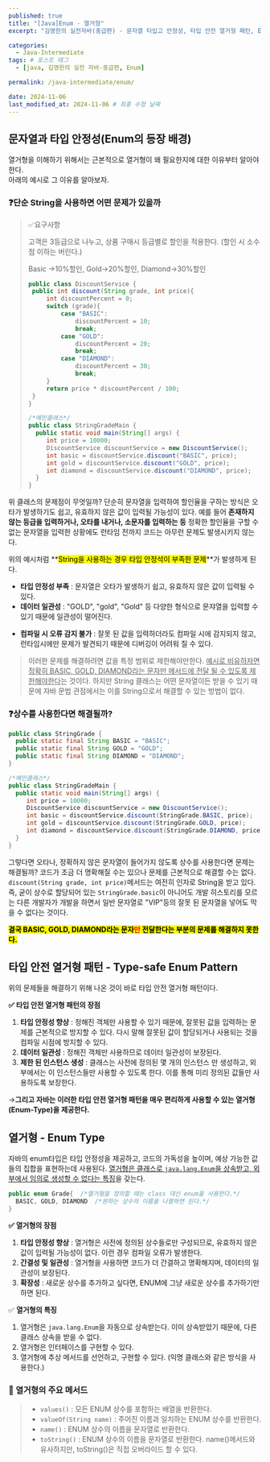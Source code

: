 ```yaml
---
published: true
title: "[Java]Enum - 열거형"
excerpt: "김영한의 실전자바(중급편) - 문자열 타입고 안정성, 타입 안전 열거형 패턴, Enum"

categories:
  - Java-Intermediate
tags: # 포스트 태그
  - [java, 김영한의 실전 자바-중급편, Enum] 

permalink: /java-intermediate/enum/

date: 2024-11-06
last_modified_at: 2024-11-06 # 최종 수정 날짜
---
```


## 문자열과 타입 안정성(Enum의 등장 배경)

열거형을 이해하기 위해서는 근본적으로 열거형이 왜 필요한지에 대한 이유부터 알아야한다. <br>아래의 예시로 그 이유를 알아보자.

### ❓단순 String을 사용하면 어떤 문제가 있을까

> ✅요구사항 
>
> 고객은 3등급으로 나누고, 상품 구매시 등급별로 할인을 적용한다. (할인 시 소수점 이하는 버린다.)
>
> Basic →10%할인, Gold→20%할인, Diamond→30%할인
>
> ```java
> public class DiscountService {
>  public int discount(String grade, int price){
>      int discountPercent = 0;
>      switch (grade){
>          case "BASIC":
>              discountPercent = 10;
>              break;
>          case "GOLD":
>              discountPercent = 20;
>              break;
>          case "DIAMOND":
>              discountPercent = 30;
>              break;
>      }
>      return price * discountPercent / 100;
>  }
> }
> 
> /*메인클래스*/
> public class StringGradeMain {
>   public static void main(String[] args) {
>      int price = 10000;
>      DiscountService discountService = new DiscountService();
>      int basic = discountService.discount("BASIC", price);
>      int gold = discountService.discount("GOLD", price);
>      int diamond = discountService.discount("DIAMOND", price);
>   }
> }
> ```
위 클래스의 문제점이 무엇일까? 단순히 문자열을 입력하여 할인율을 구하는 방식은 오타가 발생하기도 쉽고, 유효하지 않은 값이 입력될 가능성이 있다. 예를 들어 **존재하지 않는 등급을 입력하거나, 오타를 내거나, 소문자를 입력하는 등** 정확한 할인율을 구할 수 없는 문자열을 입력한 상황에도 런타임 전까지 코드는 아무런 문제도 발생시키지 않는다.

위의 예시처럼  **<mark>String을 사용하는 경우 타입 안정석이 부족한 문제</mark>**가 발생하게 된다. 

* **타입 안정성 부족** : 문자열은 오타가 발생하기 쉽고, 유효하지 않은 값이 입력될 수 있다.
* **데이터 일관성** : "GOLD", "gold", "Gold" 등 다양한 형식으로 문쟈열을 입력할 수 있기 때문에 일관성이 떨어진다. 

- **컴파일 시 오류 감지 불가** : 잘못 된 값을 입력하더라도 컴파일 시에 감지되지 않고, 런타임시에만 문제가 발견되기 때문에 디버깅이 어려워 질 수 있다.

>  이러한 문제를 해결하려면 값을 특정 범위로 제한해야만한다. <u>예시로 비유하자면 정확히 BASIC, GOLD, DIAMOND라는 문자만 메서드에 전달 될 수 있도록 제한해야한다</u>는 것이다. 하지만 String 클래스는 어떤 문자열이든 받을 수 있기 때문에 자바 문법 관점에서는 이를 String으로서 해결할 수 있는 방법이 없다. 



### ❓상수를 사용한다면 해결될까?

```java
public class StringGrade {
  public static final String BASIC = "BASIC";
  public static final String GOLD = "GOLD";
  public static final String DIAMOND = "DIAMOND";
}

/*메인클래스*/
public class StringGradeMain {
  public static void main(String[] args) {
     int price = 10000;
     DiscountService discountService = new DiscountService();
     int basic = discountService.discount(StringGrade.BASIC, price);
     int gold = discountService.discount(StringGrade.GOLD, price);
     int diamond = discountService.discount(StringGrade.DIAMOND, price);
  }
}
```

그렇다면 오타나, 정확하지 않은 문자열이 들어가지 않도록 상수를 사용한다면 문제는 해결될까? 코드가 조금 더 명확해질 수는 있으나 문제를 근본적으로 해결할 수는 없다. `discount(String grade, int price)`메서드는 여전히 인자로 String을 받고 있다. 즉, 굳이 상수로 할당되어 있는 `StringGrade.basic`이 아니어도 개발 히스토리를 모르는 다른 개발자가 개발을 하면서 일반 문자열로 "VIP"등의 잘못 된 문자열을 넣어도 막을 수 없다는 것이다. 

**<mark>결국 BASIC, GOLD, DIAMOND라는 문자<span style="color:red">만</span> 전달한다는 부분의 문제를 해결하지 못한다.</mark>**

## 타입 안전 열거형 패턴 - Type-safe Enum Pattern

위의 문제들을 해결하기 위해 나온 것이 바로 타입 안전 열거형 패턴이다.

**✅ 타입 안전 열거형 패턴의 장점** 

1. **타입 안정성 향상** : 정해진 객체만 사용할 수 있기 때문에, 잘못된 값을 입력하는 문제를 근본적으로 방지할 수 있다. 다시 말해 잘못된 값이 할당되거나 사용되는 것을 컴파일 시점에 방지할 수 있다. 
2. **데이터 일관성** : 정해진 객체만 사용하므로 데이터 일관성이 보장된다. 
3. **제한 된 인스턴스 생성** : 클래스는 사전에 정의된 몇 개의 인스턴스 만 생성하고, 외부에서는 이 인스턴스들만 사용할 수 있도록 한다. 이를 통해 미리 정의된 값들만 사용하도록 보장한다.

→**그리고 자바는 이러한 타입 안전 열거형 패턴을 매우 편리하게 사용할 수 있는 열거형(Enum-Type)을 제공한다.**

## 열거형 - Enum Type

자바의 enum타입은 타입 안정성을 제공하고, 코드의 가독성을 높이며, 예상 가능한 값들의 집합을 표현하는데 사용된다. <u>열거형은 클래스로 `java.lang.Enum`을 상속받고, 외부에서 임의로 생성할 수 없다는 특징</u>을 갖는다. 

```java
public enum Grade{	/*열거형을 정의할 때는 class 대신 enum을 사용한다.*/
  BASIC, GOLD, DIAMOND	/*원하는 상수의 이름을 나열하면 된다.*/
}
```

**✅ 열거형의 장점**

1. **타입 안정성 향상** : 열거형은 사전에 정의된 상수들로만 구성되므로, 유효하지 않은 값이 입력될 가능성이 없다. 이런 경우 컴파일 오류가 발생한다.
2. **간결성 및 일관성** : 열거형을 사용하면 코드가 더 간결하고 명확해지며, 데이터의 일관성이 보장된다.
3. **확장성** : 새로운 상수를 추가하고 싶다면, ENUM에 그냥 새로운 상수를 추가하기만 하면 된다.

✅ **열거형의 특징**

1. 열거형은 `java.lang.Enum`을 자동으로 상속받는다. 이미 상속받았기 때문에, 다른 클래스 상속을 받을 수 없다.
2. 열거형은 인터페이스를 구현할 수 있다.
3. 열거형에 추상 메서드를 선언하고, 구현할 수 있다. (익명 클래스와 같은 방식을 사용한다.)

### 📌 열거형의 주요 메서드

> * `values()` : 모든 ENUM 상수를 포함하는 배열을 반환한다.
> * `valueOf(String name)` : 주어진 이름과 일치하는 ENUM 상수를 반환한다.
> * `name()` : ENUM  상수의 이름을 문자열로 반환한다.
> * `toString()` : ENUM 상수의 이름을 문자열로 반환한다. name()메서드와 유사하지만, toString()은 직접 오버라이드 할 수 있다.

